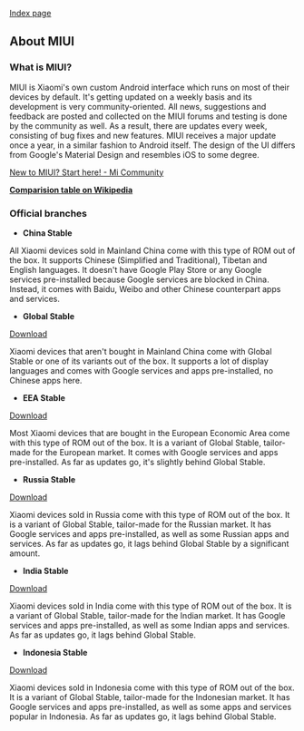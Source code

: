 [Index page](../)

## About MIUI

### What is MIUI?

MIUI is Xiaomi's own custom Android interface which runs on most of their devices by default. It's getting updated on a weekly basis and its development is very community-oriented. All news, suggestions and feedback are posted and collected on the MIUI forums and testing is done by the community as well. As a result, there are updates every week, consisting of bug fixes and new features. MIUI receives a major update once a year, in a similar fashion to Android itself. The design of the UI differs from Google's Material Design and resembles iOS to some degree.

[New to MIUI? Start here! - Mi Community](http://c.mi.com/thread-313163-1-0.html)

**[Comparision table on Wikipedia](https://en.wikipedia.org/wiki/MIUI#Comparison_of_all_MIUI_variants)**

### Official branches

* **China Stable**

All Xiaomi devices sold in Mainland China come with this type of ROM out of the box. It supports Chinese (Simplified and Traditional), Tibetan and English languages. It doesn't have Google Play Store or any Google services pre-installed because Google services are blocked in China. Instead, it comes with Baidu, Weibo and other Chinese counterpart apps and services.

* **Global Stable**

[Download](https://c.mi.com/global/miuidownload/index)

Xiaomi devices that aren't bought in Mainland China come with Global Stable or one of its variants out of the box. It supports a lot of display languages and comes with Google services and apps pre-installed, no Chinese apps here.

* **EEA Stable**

[Download](https://c.mi.com/global/miuidownload/index)

Most Xiaomi devices that are bought in the European Economic Area come with this type of ROM out of the box. It is a variant of Global Stable, tailor-made for the European market. It comes with Google services and apps pre-installed. As far as updates go, it's slightly behind Global Stable.

* **Russia Stable**

[Download](https://c.mi.com/global/miuidownload/index)

Xiaomi devices sold in Russia come with this type of ROM out of the box. It is a variant of Global Stable, tailor-made for the Russian market. It has Google services and apps pre-installed, as well as some Russian apps and services. As far as updates go, it lags behind Global Stable by a significant amount.

* **India Stable**

[Download](https://c.mi.com/global/miuidownload/index)

Xiaomi devices sold in India come with this type of ROM out of the box. It is a variant of Global Stable, tailor-made for the Indian market. It has Google services and apps pre-installed, as well as some Indian apps and services. As far as updates go, it lags behind Global Stable.

* **Indonesia Stable**

[Download](https://c.mi.com/global/miuidownload/index)

Xiaomi devices sold in Indonesia come with this type of ROM out of the box. It is a variant of Global Stable, tailor-made for the Indonesian market. It has Google services and apps pre-installed, as well as some apps and services popular in Indonesia. As far as updates go, it lags behind Global Stable.